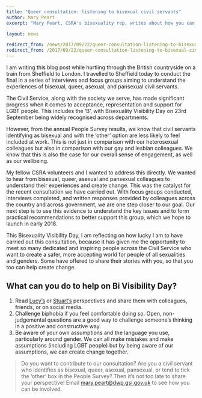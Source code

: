 ```yaml
---
title: "Queer consultation: listening to bisexual civil servants"
author: Mary Peart
excerpt: "Mary Peart, CSRA's bisexuality rep, writes about how you can help support bisexual civil servants this Bi Visibility Day."

layout: news

redirect_from: /news/2017/09/22/queer-consultation-listening-to-bisexual-civil-servants/
redirect_from: /2017/09/22/queer-consultation-listening-to-bisexual-civil-servants/
---
```


I am writing this blog post while hurtling through the British countryside on a train from Sheffield to London. I travelled to Sheffield today to conduct the final in a series of interviews and focus groups aiming to understand the experiences of bisexual, queer, asexual, and pansexual civil servants.

The Civil Service, along with the society we serve, has made significant progress when it comes to acceptance, representation and support for LGBT people. This includes the ‘B’, with Bisexuality Visibility Day on 23rd September being widely recognised across departments. 

However, from the annual People Survey results, we know that civil servants identifying as bisexual and with the ‘other’ option are less likely to feel included at work. This is not just in comparison with our heterosexual colleagues but also in comparison with our gay and lesbian colleagues. We know that this is also the case for our overall sense of engagement, as well as our wellbeing. 

My fellow CSRA volunteers and I wanted to address this directly. We wanted to hear from bisexual, queer, asexual and pansexual colleagues to understand their experiences and create change. This was the catalyst for the recent consultation we have carried out. With focus groups conducted, interviews completed, and written responses provided by colleagues across the country and across government, we are one step closer to our goal.  Our next step is to use this evidence to understand the key issues and to form practical recommendations to better support this group, which we hope to launch in early 2018. 

This Bisexuality Visibility Day, I am reflecting on how lucky I am to have carried out this consultation, because it has given me the opportunity to meet so many dedicated and inspiring people across the Civil Service who want to create a safer, more accepting world for people of all sexualities and genders. Some have offered to share their stories with you, so that you too can help create change.

## What can you do to help on Bi Visibility Day?

1.	Read [Lucy’s](/2017/09/22/lucy-pedrick-lets-put-in-the-work-to-challenge-biphobia/) or [Stuart’s](/2017/09/22/stuart-andrews-open-conversations-on-bivisibilityday/) perspectives and share them with colleagues, friends, or on social media.
2.	Challenge biphobia if you feel comfortable doing so. Open, non-judgemental questions are a good way to challenge someone’s thinking in a positive and constructive way.
3.	Be aware of your own assumptions and the language you use, particularly around gender. We can all make mistakes and make assumptions (including LGBT people) but by being aware of our assumptions, we can create change together.

> Do you want to contribute to our consultation? Are you a civil servant who identifies as bisexual, queer, asexual, pansexual, or tend to tick the ‘other’ box in the People Survey? Then it’s not too late to share your perspective! Email [mary.peart@dwp.gsi.gov.uk](mailto:mary.peart@dwp.gsi.gov.uk) to see how you can be involved.
